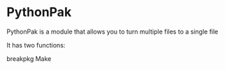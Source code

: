 # PythonPak
PythonPak is a module that allows you to turn multiple files to a single file

It has two functions:

breakpkg
Make


